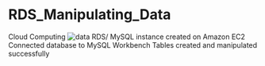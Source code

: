 # RDS_Manipulating_Data
Cloud Computing
![data](https://user-images.githubusercontent.com/29494723/236719862-e35bd30b-4ce9-4dda-b720-61a61c6bd108.JPG)
RDS/ MySQL instance created on Amazon EC2
Connected database to MySQL  Workbench 
Tables created and manipulated successfully 
